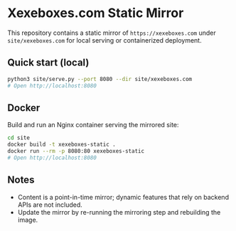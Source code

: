 # Xexeboxes.com Static Mirror

This repository contains a static mirror of `https://xexeboxes.com` under `site/xexeboxes.com` for local serving or containerized deployment.

## Quick start (local)

```bash
python3 site/serve.py --port 8080 --dir site/xexeboxes.com
# Open http://localhost:8080
```

## Docker

Build and run an Nginx container serving the mirrored site:

```bash
cd site
docker build -t xexeboxes-static .
docker run --rm -p 8080:80 xexeboxes-static
# Open http://localhost:8080
```

## Notes
- Content is a point-in-time mirror; dynamic features that rely on backend APIs are not included.
- Update the mirror by re-running the mirroring step and rebuilding the image.